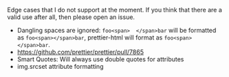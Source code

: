 Edge cases that I do not support at the moment. If you think that there are a valid use after all, then please open an issue.
- Dangling spaces are ignored: `foo<span>  </span>bar` will be formatted as `foo<span></span>bar`, prettier-html will format as `foo<span> </span>bar`.
- https://github.com/prettier/prettier/pull/7865
- Smart Quotes: Will always use double quotes for attributes
- img.srcset attribute formatting